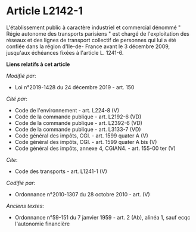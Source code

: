 # Article L2142-1

L'établissement public à caractère industriel et commercial dénommé " Régie autonome des transports parisiens " est chargé de
l'exploitation des réseaux et des lignes de transport collectif de personnes qui lui a été confiée dans la région d'Ile-de-
France avant le 3 décembre 2009, jusqu'aux échéances fixées à l'article L. 1241-6.

**Liens relatifs à cet article**

_Modifié par_:

  - Loi n°2019-1428 du 24 décembre 2019 - art. 150

_Cité par_:

  - Code de l'environnement - art. L224-8 (V)
  - Code de la commande publique - art. L2192-6 (VD)
  - Code de la commande publique - art. L2392-6 (VD)
  - Code de la commande publique - art. L3133-7 (VD)
  - Code général des impôts, CGI. - art. 1599 quater A (V)
  - Code général des impôts, CGI. - art. 1599 quater A bis (V)
  - Code général des impôts, annexe 4, CGIAN4. - art. 155-00 ter (V)

_Cite_:

  - Code des transports - art. L1241-1 (V)

_Codifié par_:

  - Ordonnance n°2010-1307 du 28 octobre 2010 - art. (V)

_Anciens textes_:

  - Ordonnance n°59-151 du 7 janvier 1959 - art. 2 (Ab), alinéa 1, sauf ecqc l'autonomie financière
